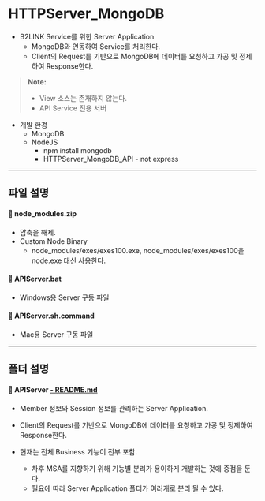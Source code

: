 **HTTPServer_MongoDB**
===================

* B2LINK Service를 위한 Server Application
	* MongoDB와 연동하여 Service를 처리한다.
	* Client의 Request를 기반으로 MongoDB에 데이터를 요청하고 가공 및 정제하여 Response한다.

> **Note:**
> - View 소스는 존재하지 않는다.
> - API Service 전용 서버

* 개발 환경
	* MongoDB
	* NodeJS
		* npm install mongodb
		* HTTPServer_MongoDB_API - not express

-------------
파일 설명
-------------

#### :file_folder: node_modules.zip
 * 압축을 해제.
 * Custom Node Binary
	* node_modules/exes/exes100.exe, node_modules/exes/exes100을 node.exe 대신 사용한다.

#### :page_facing_up: APIServer.bat
 * Windows용 Server 구동 파일

#### :page_facing_up: APIServer.sh.command
 * Mac용 Server 구동 파일

-------------
폴더 설명
-------------

#### :open_file_folder: APIServer [- README.md](https://github.com/B2Labs/B2LiNK-BlankProject-Dev/blob/master/HTTPServer_MongoDB/APIServer/README.md)
 * Member 정보와 Session 정보를 관리하는 Server Application.
 * Client의 Request를 기반으로 MongoDB에 데이터를 요청하고 가공 및 정제하여 Response한다.

 * 현재는 전체 Business 기능이 전부 포함.
	* 차후 MSA를 지향하기 위해 기능별 분리가 용이하게 개발하는 것에 중점을 둔다.
	* 필요에 따라 Server Application 폴더가 여러개로 분리 될 수 있다.